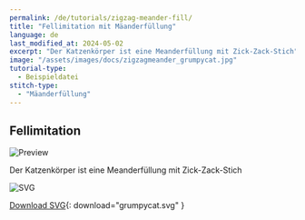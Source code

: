 ```yaml
---
permalink: /de/tutorials/zigzag-meander-fill/
title: "Fellimitation mit Mäanderfüllung"
language: de
last_modified_at: 2024-05-02
excerpt: "Der Katzenkörper ist eine Meanderfüllung mit Zick-Zack-Stich"
image: "/assets/images/docs/zigzagmeander_grumpycat.jpg"
tutorial-type:
  - Beispieldatei
stitch-type:
  - "Mäanderfüllung"
---
```


## Fellimitation

![Preview](/assets/images/docs/zigzagmeander_grumpycat.jpg)

Der Katzenkörper ist eine Meanderfüllung mit Zick-Zack-Stich

![SVG](/assets/images/docs/zigzagmeander_grumpycat.jpg)

[Download SVG](/assets/images/tutorials/samples/grumpycat.svg){: download="grumpycat.svg" }
